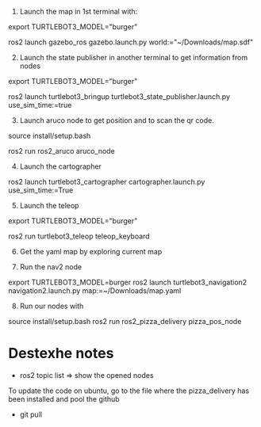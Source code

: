 1. Launch the map in 1st terminal with:

export TURTLEBOT3_MODEL="burger"

ros2 launch gazebo_ros gazebo.launch.py world:="~/Downloads/map.sdf"

2. Launch the state publisher in another terminal to get information from nodes

export TURTLEBOT3_MODEL="burger"

ros2 launch turtlebot3_bringup turtlebot3_state_publisher.launch.py use_sim_time:=true

3. Launch aruco node to get position and to scan the qr code.

source install/setup.bash

ros2 run ros2_aruco aruco_node

4. Launch the cartographer

ros2 launch turtlebot3_cartographer cartographer.launch.py use_sim_time:=True

5. Launch the teleop 

export TURTLEBOT3_MODEL="burger"

ros2 run turtlebot3_teleop teleop_keyboard


6. Get the yaml map by exploring current map

7. Run the nav2 node

export TURTLEBOT3_MODEL=burger
ros2 launch turtlebot3_navigation2 navigation2.launch.py map:=~/Downloads/map.yaml

8. Run our nodes with

source install/setup.bash
ros2 run ros2_pizza_delivery pizza_pos_node


# Destexhe notes 

 - ros2 topic list => show the opened nodes 

To update the code on ubuntu, go to the file where the pizza_delivery has been installed and pool the github 
 - git pull 
